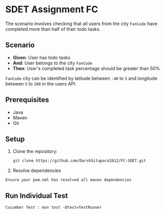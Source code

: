 # SDET Assignment FC

The scenario involves checking that all users from the city `FanCode` have completed more than half of their todo tasks.

## Scenario

- **Given**: User has todo tasks
- **And**: User belongs to the city `FanCode`
- **Then**: User's completed task percentage should be greater than 50%

`FanCode` city can be identified by latitude between `-40` to `5` and longitude between `5` to `100` in the users API.

## Prerequisites

- Java
- Maven
- Git

## Setup

1. Clone the repository:
   ```sh
   git clone https://github.com/DarshSitapara2612/FC-SDET.git

2. Resolve dependencies

 ```Ensure your pom.xml has resolved all maven dependencies```
 
## Run Individual Test
 ```Cucumber Test : mvn test -Dtest=TestRunner```
